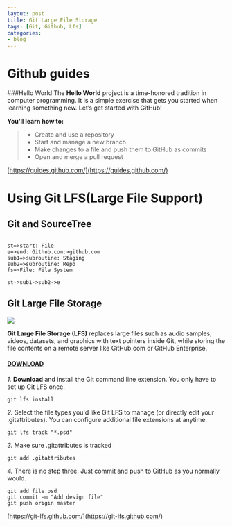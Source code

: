 ```yaml
---
layout: post
title: Git Large File Storage
tags: [Git, Github, Lfs]
categories:
- blog
---
```


Github guides
===================

###Hello World
The **Hello World** project is a time-honored tradition in computer programming. It is a simple exercise that gets you started when learning something new. Let’s get started with GitHub!

**You’ll learn how to:**

> - Create and use a repository
> - Start and manage a new branch
> - Make changes to a file and push them to GitHub as commits
> - Open and merge a pull request


[https://guides.github.com/](https://guides.github.com/)






Using Git LFS(Large File Support)
===================



Git and SourceTree
-------------------



```flow

st=>start: File
e=>end: Github.com:>github.com
sub1=>subroutine: Staging
sub2=>subroutine: Repo
fs=>File: File System

st->sub1->sub2->e
```


Git Large File Storage
-------------------

[![](https://git-lfs.github.com/images/graphic.gif)](https://monetizejs.com/authorize?client_id=ESTHdCYOi18iLhhO&summary=true)

**Git Large File Storage (LFS)** replaces large files such as audio samples, videos, datasets, and graphics 
with text pointers inside Git, while storing the file contents on a remote server like GitHub.com or GitHub Enterprise.

#### <i class="icon-upload"></i> [DOWNLOAD](https://github.com/git-lfs/git-lfs/releases/download/v2.3.4/git-lfs-windows-2.3.4.exe)

*1.*
**Download** and install the Git command line extension. You only have to set up Git LFS once.
```
git lfs install
```
*2.*
Select the file types you'd like Git LFS to manage (or directly edit your .gitattributes). You can configure additional file extensions at anytime.

```
git lfs track "*.psd"
```
*3.*
Make sure .gitattributes is tracked
```
git add .gitattributes
```
*4.*
There is no step three. Just commit and push to GitHub as you normally would.

```
git add file.psd
git commit -m "Add design file"
git push origin master

```






[https://git-lfs.github.com/](https://git-lfs.github.com/)




